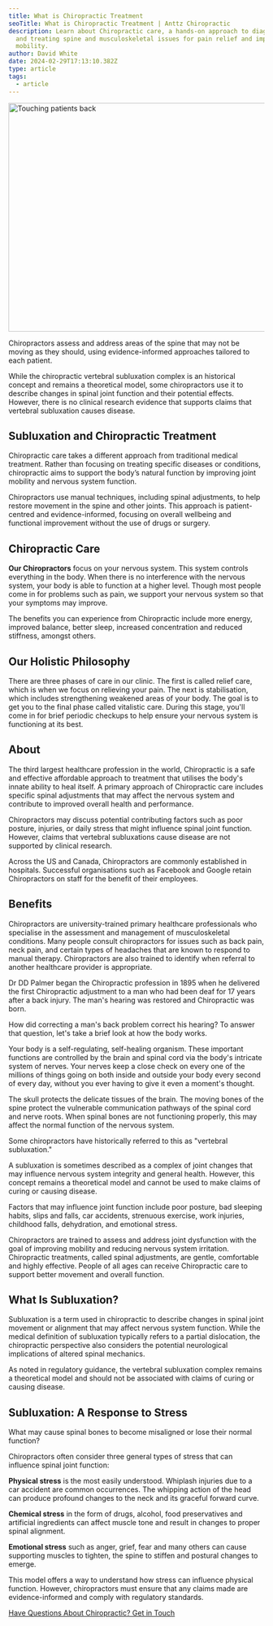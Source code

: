 ```yaml
---
title: What is Chiropractic Treatment
seoTitle: What is Chiropractic Treatment | Anttz Chiropractic
description: Learn about Chiropractic care, a hands-on approach to diagnosing
  and treating spine and musculoskeletal issues for pain relief and improved
  mobility.
author: David White
date: 2024-02-29T17:13:10.382Z
type: article
tags:
  - article
---
```

<img src="/_includes/static/img/touching-patient-back.webp" alt="Touching patients back" title="Touching patients back" class="Left" width="600px" height="450px" loading="lazy"/>

Chiropractors assess and address areas of the spine that may not be moving as they should, using evidence-informed approaches tailored to each patient.

While the chiropractic vertebral subluxation complex is an historical concept and remains a theoretical model, some chiropractors use it to describe changes in spinal joint function and their potential effects. However, there is no clinical research evidence that supports claims that vertebral subluxation causes disease.

## Subluxation and Chiropractic Treatment

Chiropractic care takes a different approach from traditional medical treatment. Rather than focusing on treating specific diseases or conditions, chiropractic aims to support the body’s natural function by improving joint mobility and nervous system function.

Chiropractors use manual techniques, including spinal adjustments, to help restore movement in the spine and other joints. This approach is patient-centred and evidence-informed, focusing on overall wellbeing and functional improvement without the use of drugs or surgery.

## Chiropractic Care

**Our Chiropractors** focus on your nervous system. This system controls everything in the body. When there is no interference with the nervous system, your body is able to function at a higher level. Though most people come in for problems such as pain, we support your nervous system so that your symptoms may improve.

The benefits you can experience from Chiropractic include more energy, improved balance, better sleep, increased concentration and reduced stiffness, amongst others.

## Our Holistic Philosophy

There are three phases of care in our clinic. The first is called relief care, which is when we focus on relieving your pain. The next is stabilisation, which includes strengthening weakened areas of your body. The goal is to get you to the final phase called vitalistic care. During this stage, you'll come in for brief periodic checkups to help ensure your nervous system is functioning at its best.

## About

The third largest healthcare profession in the world, Chiropractic is a safe and effective affordable approach to treatment that utilises the body's innate ability to heal itself. A primary approach of Chiropractic care includes specific spinal adjustments that may affect the nervous system and contribute to improved overall health and performance.

Chiropractors may discuss potential contributing factors such as poor posture, injuries, or daily stress that might influence spinal joint function. However, claims that vertebral subluxations cause disease are not supported by clinical research.

Across the US and Canada, Chiropractors are commonly established in hospitals. Successful organisations such as Facebook and Google retain Chiropractors on staff for the benefit of their employees.

## Benefits

Chiropractors are university-trained primary healthcare professionals who specialise in the assessment and management of musculoskeletal conditions. Many people consult chiropractors for issues such as back pain, neck pain, and certain types of headaches that are known to respond to manual therapy. Chiropractors are also trained to identify when referral to another healthcare provider is appropriate.

Dr DD Palmer began the Chiropractic profession in 1895 when he delivered the first Chiropractic adjustment to a man who had been deaf for 17 years after a back injury. The man's hearing was restored and Chiropractic was born.

How did correcting a man's back problem correct his hearing? To answer that question, let's take a brief look at how the body works.

Your body is a self-regulating, self-healing organism. These important functions are controlled by the brain and spinal cord via the body's intricate system of nerves. Your nerves keep a close check on every one of the millions of things going on both inside and outside your body every second of every day, without you ever having to give it even a moment's thought.

The skull protects the delicate tissues of the brain. The moving bones of the spine protect the vulnerable communication pathways of the spinal cord and nerve roots. When spinal bones are not functioning properly, this may affect the normal function of the nervous system.

Some chiropractors have historically referred to this as "vertebral subluxation."

A subluxation is sometimes described as a complex of joint changes that may influence nervous system integrity and general health. However, this concept remains a theoretical model and cannot be used to make claims of curing or causing disease.

Factors that may influence joint function include poor posture, bad sleeping habits, slips and falls, car accidents, strenuous exercise, work injuries, childhood falls, dehydration, and emotional stress.

Chiropractors are trained to assess and address joint dysfunction with the goal of improving mobility and reducing nervous system irritation. Chiropractic treatments, called spinal adjustments, are gentle, comfortable and highly effective. People of all ages can receive Chiropractic care to support better movement and overall function.

## What Is Subluxation?

Subluxation is a term used in chiropractic to describe changes in spinal joint movement or alignment that may affect nervous system function. While the medical definition of subluxation typically refers to a partial dislocation, the chiropractic perspective also considers the potential neurological implications of altered spinal mechanics.

As noted in regulatory guidance, the vertebral subluxation complex remains a theoretical model and should not be associated with claims of curing or causing disease.

## Subluxation: A Response to Stress

What may cause spinal bones to become misaligned or lose their normal function?

Chiropractors often consider three general types of stress that can influence spinal joint function:

**Physical stress** is the most easily understood. Whiplash injuries due to a car accident are common occurrences. The whipping action of the head can produce profound changes to the neck and its graceful forward curve.

**Chemical stress** in the form of drugs, alcohol, food preservatives and artificial ingredients can affect muscle tone and result in changes to proper spinal alignment.

**Emotional stress** such as anger, grief, fear and many others can cause supporting muscles to tighten, the spine to stiffen and postural changes to emerge.

This model offers a way to understand how stress can influence physical function. However, chiropractors must ensure that any claims made are evidence-informed and comply with regulatory standards.

<a href="/contact/" class="no-underline bg-[color:var(--dark-purple)] text-white mb-4 rounded-md cursor-pointer inline-block py-4 px-6 hover:opacity-80">Have Questions About Chiropractic? Get in Touch</a>
